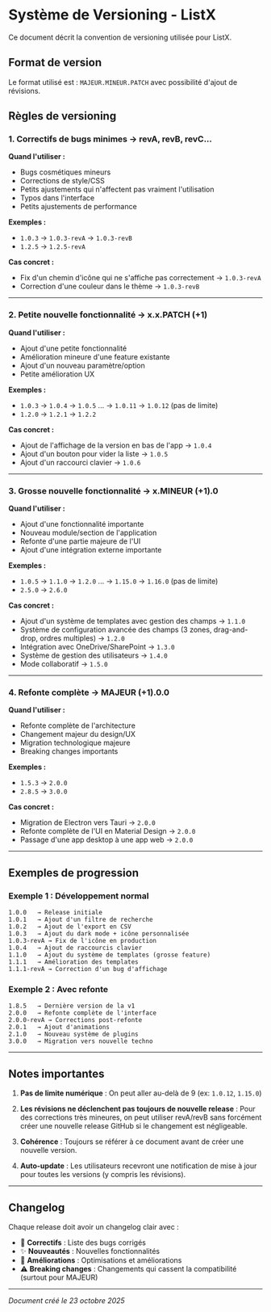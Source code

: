 # Système de Versioning - ListX

Ce document décrit la convention de versioning utilisée pour ListX.

## Format de version

Le format utilisé est : `MAJEUR.MINEUR.PATCH` avec possibilité d'ajout de révisions.

## Règles de versioning

### 1. Correctifs de bugs minimes → **revA, revB, revC...**

**Quand l'utiliser :**
- Bugs cosmétiques mineurs
- Corrections de style/CSS
- Petits ajustements qui n'affectent pas vraiment l'utilisation
- Typos dans l'interface
- Petits ajustements de performance

**Exemples :**
- `1.0.3` → `1.0.3-revA` → `1.0.3-revB`
- `1.2.5` → `1.2.5-revA`

**Cas concret :**
- Fix d'un chemin d'icône qui ne s'affiche pas correctement → `1.0.3-revA`
- Correction d'une couleur dans le thème → `1.0.3-revB`

---

### 2. Petite nouvelle fonctionnalité → **x.x.PATCH (+1)**

**Quand l'utiliser :**
- Ajout d'une petite fonctionnalité
- Amélioration mineure d'une feature existante
- Ajout d'un nouveau paramètre/option
- Petite amélioration UX

**Exemples :**
- `1.0.3` → `1.0.4` → `1.0.5` ... → `1.0.11` → `1.0.12` (pas de limite)
- `1.2.0` → `1.2.1` → `1.2.2`

**Cas concret :**
- Ajout de l'affichage de la version en bas de l'app → `1.0.4`
- Ajout d'un bouton pour vider la liste → `1.0.5`
- Ajout d'un raccourci clavier → `1.0.6`

---

### 3. Grosse nouvelle fonctionnalité → **x.MINEUR (+1).0**

**Quand l'utiliser :**
- Ajout d'une fonctionnalité importante
- Nouveau module/section de l'application
- Refonte d'une partie majeure de l'UI
- Ajout d'une intégration externe importante

**Exemples :**
- `1.0.5` → `1.1.0` → `1.2.0` ... → `1.15.0` → `1.16.0` (pas de limite)
- `2.5.0` → `2.6.0`

**Cas concret :**
- Ajout d'un système de templates avec gestion des champs → `1.1.0`
- Système de configuration avancée des champs (3 zones, drag-and-drop, ordres multiples) → `1.2.0`
- Intégration avec OneDrive/SharePoint → `1.3.0`
- Système de gestion des utilisateurs → `1.4.0`
- Mode collaboratif → `1.5.0`

---

### 4. Refonte complète → **MAJEUR (+1).0.0**

**Quand l'utiliser :**
- Refonte complète de l'architecture
- Changement majeur du design/UX
- Migration technologique majeure
- Breaking changes importants

**Exemples :**
- `1.5.3` → `2.0.0`
- `2.8.5` → `3.0.0`

**Cas concret :**
- Migration de Electron vers Tauri → `2.0.0`
- Refonte complète de l'UI en Material Design → `2.0.0`
- Passage d'une app desktop à une app web → `2.0.0`

---

## Exemples de progression

### Exemple 1 : Développement normal
```
1.0.0   → Release initiale
1.0.1   → Ajout d'un filtre de recherche
1.0.2   → Ajout de l'export en CSV
1.0.3   → Ajout du dark mode + icône personnalisée
1.0.3-revA → Fix de l'icône en production
1.0.4   → Ajout de raccourcis clavier
1.1.0   → Ajout du système de templates (grosse feature)
1.1.1   → Amélioration des templates
1.1.1-revA → Correction d'un bug d'affichage
```

### Exemple 2 : Avec refonte
```
1.8.5   → Dernière version de la v1
2.0.0   → Refonte complète de l'interface
2.0.0-revA → Corrections post-refonte
2.0.1   → Ajout d'animations
2.1.0   → Nouveau système de plugins
3.0.0   → Migration vers nouvelle techno
```

---

## Notes importantes

1. **Pas de limite numérique** : On peut aller au-delà de 9 (ex: `1.0.12`, `1.15.0`)

2. **Les révisions ne déclenchent pas toujours de nouvelle release** : Pour des corrections très mineures, on peut utiliser revA/revB sans forcément créer une nouvelle release GitHub si le changement est négligeable.

3. **Cohérence** : Toujours se référer à ce document avant de créer une nouvelle version.

4. **Auto-update** : Les utilisateurs recevront une notification de mise à jour pour toutes les versions (y compris les révisions).

---

## Changelog

Chaque release doit avoir un changelog clair avec :
- 🐛 **Correctifs** : Liste des bugs corrigés
- ✨ **Nouveautés** : Nouvelles fonctionnalités
- 🔧 **Améliorations** : Optimisations et améliorations
- ⚠️ **Breaking changes** : Changements qui cassent la compatibilité (surtout pour MAJEUR)

---

*Document créé le 23 octobre 2025*
